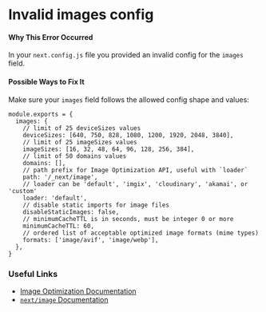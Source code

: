 Invalid images config
=====================

#### Why This Error Occurred

In your `next.config.js` file you provided an invalid config for the `images` field.

#### Possible Ways to Fix It

Make sure your `images` field follows the allowed config shape and values:

    module.exports = {
      images: {
        // limit of 25 deviceSizes values
        deviceSizes: [640, 750, 828, 1080, 1200, 1920, 2048, 3840],
        // limit of 25 imageSizes values
        imageSizes: [16, 32, 48, 64, 96, 128, 256, 384],
        // limit of 50 domains values
        domains: [],
        // path prefix for Image Optimization API, useful with `loader`
        path: '/_next/image',
        // loader can be 'default', 'imgix', 'cloudinary', 'akamai', or 'custom'
        loader: 'default',
        // disable static imports for image files
        disableStaticImages: false,
        // minimumCacheTTL is in seconds, must be integer 0 or more
        minimumCacheTTL: 60,
        // ordered list of acceptable optimized image formats (mime types)
        formats: ['image/avif', 'image/webp'],
      },
    }

### Useful Links

-   [Image Optimization Documentation](https://nextjs.org/docs/basic-features/image-optimization)
-   [`next/image` Documentation](https://nextjs.org/docs/api-reference/next/image)
